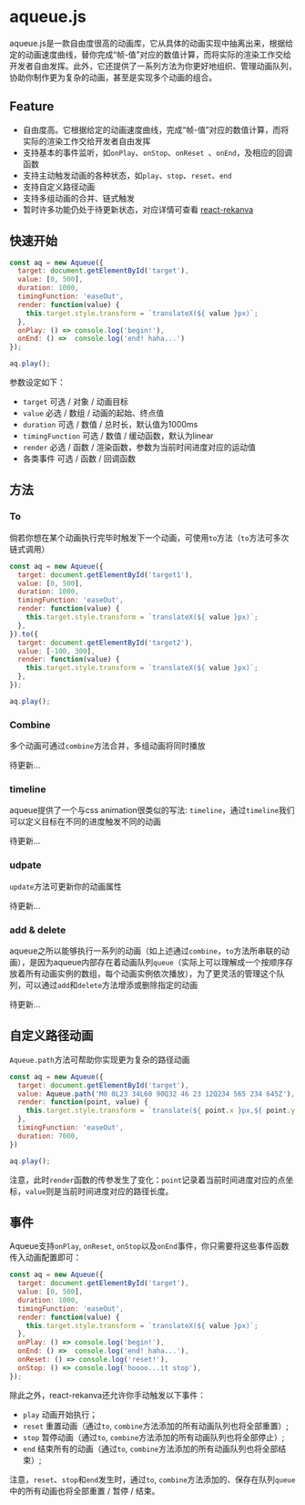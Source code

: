 # aqueue.js

aqueue.js是一款自由度很高的动画库，它从具体的动画实现中抽离出来，根据给定的动画速度曲线，替你完成“帧-值”对应的数值计算，而将实际的渲染工作交给开发者自由发挥。此外，它还提供了一系列方法为你更好地组织、管理动画队列，协助你制作更为复杂的动画，甚至是实现多个动画的组合。






## Feature

* 自由度高。它根据给定的动画速度曲线，完成“帧-值”对应的数值计算，而将实际的渲染工作交给开发者自由发挥
* 支持基本的事件监听，如```onPlay```、```onStop```、```onReset ```、```onEnd```，及相应的回调函数
* 支持主动触发动画的各种状态，如```play```、```stop```、```reset```、```end```
* 支持自定义路径动画
* 支持多组动画的合并、链式触发
* 暂时许多功能仍处于待更新状态，对应详情可查看 [react-rekanva](https://github.com/JS-Hao/react-rekanva)






## 快速开始

```javascript
const aq = new Aqueue({
  target: document.getElementById('target'), 
  value: [0, 500], 
  duration: 1000,
  timingFunction: 'easeOut', 
  render: function(value) {
    this.target.style.transform = `translateX(${ value }px)`;
  }, 
  onPlay: () => console.log('begin!'),
  onEnd: () =>  console.log('end! haha...')
});

aq.play();
```

参数设定如下：

* ```target```  可选 / 对象 / 动画目标
* ```value```  必选 / 数组 / 动画的起始、终点值
* ```duration```  可选 / 数值 / 总时长，默认值为1000ms
* ```timingFunction```  可选 / 数值 / 缓动函数，默认为linear
* ```render```  必选 / 函数 / 渲染函数，参数为当前时间进度对应的运动值
* 各类事件 可选 / 函数 / 回调函数




## 方法

### To

倘若你想在某个动画执行完毕时触发下一个动画，可使用```to```方法（```to```方法可多次链式调用）

```javascript
const aq = new Aqueue({
  target: document.getElementById('target1'), 
  value: [0, 500], 
  duration: 1000, 
  timingFunction: 'easeOut',
  render: function(value) {
    this.target.style.transform = `translateX(${ value }px)`;
  }, 
}).to({
  target: document.getElementById('target2'),
  value: [-100, 300],
  render: function(value) {
    this.target.style.transform = `translateX(${ value }px)`;
  },
});

aq.play();
```




### Combine

多个动画可通过```combine```方法合并，多组动画将同时播放

待更新...




### timeline

aqueue提供了一个与css animation很类似的写法: ```timeline```，通过```timeline```我们可以定义目标在不同的进度触发不同的动画

待更新...




### udpate

```update```方法可更新你的动画属性

待更新...




### **add & delete**

aqueue之所以能够执行一系列的动画（如上述通过```combine```，```to```方法所串联的动画），是因为aqueue内部存在着动画队列```queue```（实际上可以理解成一个按顺序存放着所有动画实例的数组，每个动画实例依次播放），为了更灵活的管理这个队列，可以通过```add```和```delete```方法增添或删除指定的动画

待更新...




## **自定义路径动画**

```Aqueue.path```方法可帮助你实现更为复杂的路径动画

```javascript
const aq = new Aqueue({
  target: document.getElementById('target'),
  value: Aqueue.path('M0 0L23 34L60 90Q32 46 23 12Q234 565 234 645Z'),
  render: function(point, value) {
    this.target.style.transform = `translate(${ point.x }px,${ point.y }px)`
  },
  timingFunction: 'easeOut',
  duration: 7000,
})

aq.play();
```

注意，此时```render```函数的传参发生了变化：```point```记录着当前时间进度对应的点坐标，```value```则是当前时间进度对应的路径长度。




## 事件

Aqueue支持```onPlay```, ```onReset```, ```onStop```以及```onEnd```事件，你只需要将这些事件函数传入动画配置即可：

```javascript
const aq = new Aqueue({
  target: document.getElementById('target'), 
  value: [0, 500], 
  duration: 1000,
  timingFunction: 'easeOut', 
  render: function(value) {
    this.target.style.transform = `translateX(${ value }px)`;
  }, 
  onPlay: () => console.log('begin!'),
  onEnd: () =>  console.log('end! haha...'),
  onReset: () => console.log('reset!'),
  onStop: () => console.log('hoooo...it stop'),
});
```

除此之外，react-rekanva还允许你手动触发以下事件：

- ```play```          动画开始执行；
- ```reset```          重置动画（通过```to```, ```combine```方法添加的所有动画队列也将全部重置）;
- ```stop```          暂停动画（通过```to```, ```combine```方法添加的所有动画队列也将全部停止）;
- ```end```           结束所有的动画（通过```to```, ```combine```方法添加的所有动画队列也将全部结束）;            

注意，```reset```、```stop```和```end```发生时，通过```to```, ```combine```方法添加的、保存在队列```queue```中的所有动画也将全部重置 / 暂停 / 结束。         